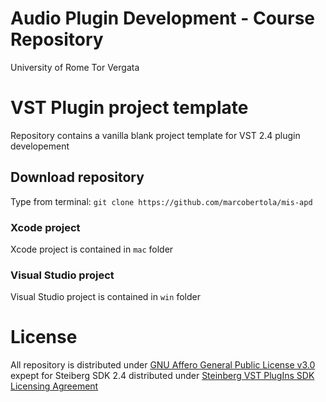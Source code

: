 # Audio Plugin Development - Course Repository
University of Rome Tor Vergata

# VST Plugin project template
Repository contains a vanilla blank project template for VST 2.4 plugin developement

## Download repository
Type from terminal: ```git clone https://github.com/marcobertola/mis-apd```

### Xcode project
Xcode project is contained in ```mac``` folder
### Visual Studio project
Visual Studio project is contained in ```win``` folder

# License
All repository is distributed under [GNU Affero General Public License v3.0](https://github.com/marcobertola/mis-apd/blob/master/LICENSE) expept for Steiberg SDK 2.4 distributed under
 [Steinberg VST PlugIns SDK Licensing Agreement](https://github.com/marcobertola/mis-apd/blob/master/vstsdk2.4/doc/VST%20Licensing%20Agreement.rtf)
